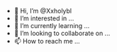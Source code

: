 - 👋 Hi, I’m @Xxholybl
- 👀 I’m interested in ...
- 🌱 I’m currently learning ...
- 💞️ I’m looking to collaborate on ...
- 📫 How to reach me ...

<!---
Xxholybl/Xxholybl is a ✨ special ✨ repository because its `README.md` (this file) appears on your GitHub profile.
You can click the Preview link to take a look at your changes.
--->
